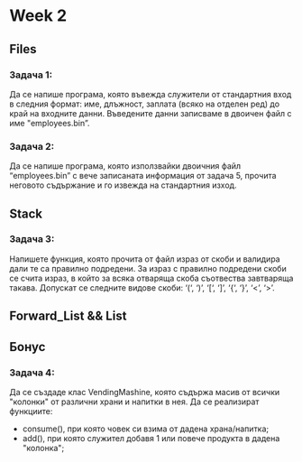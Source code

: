 # Week 2

## Files

### Задача 1:
Да се напише програма, която въвежда служители от стандартния вход в следния формат: име, длъжност, заплата (всяко на отделен ред) до край на входните данни. Въведените данни записваме в двоичен файл с име "employees.bin”.

### Задача 2:
Да се напише програма, която използвайки двоичния файл “employees.bin” с вече записаната информация от задача 5, прочита неговото съдържание и го извежда на стандартния изход.

## Stack

### Задача 3:
Напишете функция, която прочита от файл израз от скоби и валидира дали те са правилно подредени. За израз с правилно подредени скоби се счита израз, в който за всяка отваряща скоба съотвества завтваряща такава. Допускат се следните видове скоби: ‘(‘, ‘)’, ‘[‘, ‘]’, ‘{‘, ‘}’, ‘<’, ‘>’. 

## Forward_List && List


## Бонус

### Задача 4:
Да се създаде клас VendingMashine, която съдържа масив от всички "колонки" от различни храни и напитки в нея. Да се реализират функциите:

 - consume(), при която човек си взима от дадена храна/напитка;
 - add(), при която служител добавя 1 или повече продукта в дадена "колонка";